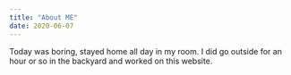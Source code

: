 ```yaml
---
title: "About ME"
date: 2020-06-07
---
```

Today was boring, stayed home all day in my room. I did go outside for an hour or so in the backyard and worked on this website.
